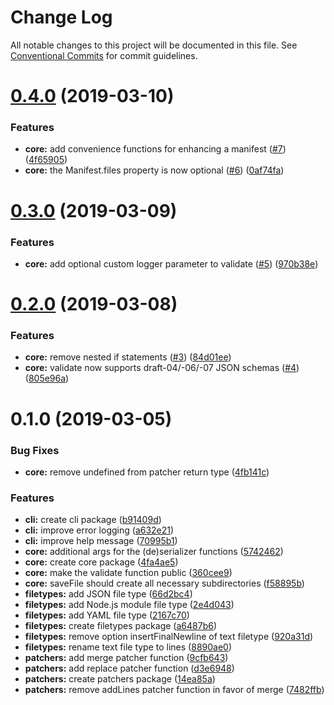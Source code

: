 # Change Log

All notable changes to this project will be documented in this file.
See [Conventional Commits](https://conventionalcommits.org) for commit guidelines.

# [0.4.0](https://github.com/clebert/rcgen/compare/v0.3.0...v0.4.0) (2019-03-10)


### Features

* **core:** add convenience functions for enhancing a manifest ([#7](https://github.com/clebert/rcgen/issues/7)) ([4f65905](https://github.com/clebert/rcgen/commit/4f65905))
* **core:** the Manifest.files property is now optional ([#6](https://github.com/clebert/rcgen/issues/6)) ([0af74fa](https://github.com/clebert/rcgen/commit/0af74fa))





# [0.3.0](https://github.com/clebert/rcgen/compare/v0.2.0...v0.3.0) (2019-03-09)


### Features

* **core:** add optional custom logger parameter to validate ([#5](https://github.com/clebert/rcgen/issues/5)) ([970b38e](https://github.com/clebert/rcgen/commit/970b38e))





# [0.2.0](https://github.com/clebert/rcgen/compare/v0.1.0...v0.2.0) (2019-03-08)


### Features

* **core:** remove nested if statements ([#3](https://github.com/clebert/rcgen/issues/3)) ([84d01ee](https://github.com/clebert/rcgen/commit/84d01ee))
* **core:** validate now supports draft-04/-06/-07 JSON schemas ([#4](https://github.com/clebert/rcgen/issues/4)) ([805e96a](https://github.com/clebert/rcgen/commit/805e96a))





# 0.1.0 (2019-03-05)


### Bug Fixes

* **core:** remove undefined from patcher return type ([4fb141c](https://github.com/clebert/rcgen/commit/4fb141c))


### Features

* **cli:** create cli package ([b91409d](https://github.com/clebert/rcgen/commit/b91409d))
* **cli:** improve error logging ([a632e21](https://github.com/clebert/rcgen/commit/a632e21))
* **cli:** improve help message ([70995b1](https://github.com/clebert/rcgen/commit/70995b1))
* **core:** additional args for the (de)serializer functions ([5742462](https://github.com/clebert/rcgen/commit/5742462))
* **core:** create core package ([4fa4ae5](https://github.com/clebert/rcgen/commit/4fa4ae5))
* **core:** make the validate function public ([360cee9](https://github.com/clebert/rcgen/commit/360cee9))
* **core:** saveFile should create all necessary subdirectories ([f58895b](https://github.com/clebert/rcgen/commit/f58895b))
* **filetypes:** add JSON file type ([66d2bc4](https://github.com/clebert/rcgen/commit/66d2bc4))
* **filetypes:** add Node.js module file type ([2e4d043](https://github.com/clebert/rcgen/commit/2e4d043))
* **filetypes:** add YAML file type ([2167c70](https://github.com/clebert/rcgen/commit/2167c70))
* **filetypes:** create filetypes package ([a6487b6](https://github.com/clebert/rcgen/commit/a6487b6))
* **filetypes:** remove option insertFinalNewline of text filetype ([920a31d](https://github.com/clebert/rcgen/commit/920a31d))
* **filetypes:** rename text file type to lines ([8890ae0](https://github.com/clebert/rcgen/commit/8890ae0))
* **patchers:** add merge patcher function ([9cfb643](https://github.com/clebert/rcgen/commit/9cfb643))
* **patchers:** add replace patcher function ([d3e6948](https://github.com/clebert/rcgen/commit/d3e6948))
* **patchers:** create patchers package ([14ea85a](https://github.com/clebert/rcgen/commit/14ea85a))
* **patchers:** remove addLines patcher function in favor of merge ([7482ffb](https://github.com/clebert/rcgen/commit/7482ffb))
